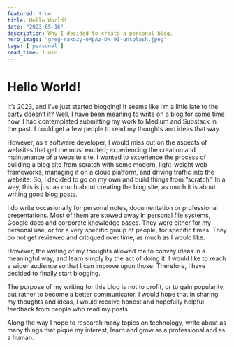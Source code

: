 ```yaml
---
featured: true
title: Hello World!
date: "2023-05-16"
description: Why I decided to create a personal blog.
hero_image: "greg-rakozy-oMpAz-DN-9I-unsplash.jpeg"
tags: ['personal']
read_time: 1 min
---
```


# Hello World!

It’s 2023, and I’ve just started blogging! It seems like I’m a little late to the party doesn’t it? Well, I have been meaning to write on a blog for some time now. I had contemplated submitting my work to Medium and Substack in the past. I could get a few people to read my thoughts and ideas that way.

However, as a software developer, I would miss out on the aspects of websites that get me most excited; experiencing the creation and maintenance of a website site. I wanted to experience the process of building a blog site from scratch with some modern, light-weight web frameworks, managing it on a cloud platform, and driving traffic into the website. So, I decided to go on my own and build things from “scratch”. In a way, this is just as much about creating the blog site, as much it is about writing good blog posts.

I do write occasionally for personal notes, documentation or professional presentations. Most of them are stowed away in personal file systems, Google docs and corporate knowledge bases. They were either for my personal use, or for a very specific group of people, for specific times. They do not get reviewed and critiqued over time, as much as I would like.

However, the writing of my thoughts allowed me to convey ideas in a meaningful way, and learn simply by the act of doing it. I would like to reach a wider audience so that I can improve upon those. Therefore, I have decided to finally start blogging.

The purpose of my writing for this blog is not to profit, or to gain popularity, but rather to become a better communicator. I would hope that in sharing my thoughts and ideas, I would receive honest and hopefully helpful feedback from people who read my posts.

Along the way I hope to research many topics on technology, write about as many things that pique my interest, learn and grow as a professional and as a human.
